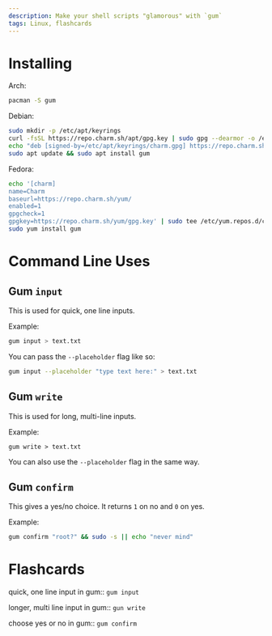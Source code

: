 ```yaml
---
description: Make your shell scripts "glamorous" with `gum`
tags: Linux, flashcards
---
```


# Installing
Arch:
```sh
pacman -S gum
```

Debian:
```sh
sudo mkdir -p /etc/apt/keyrings
curl -fsSL https://repo.charm.sh/apt/gpg.key | sudo gpg --dearmor -o /etc/apt/keyrings/charm.gpg
echo "deb [signed-by=/etc/apt/keyrings/charm.gpg] https://repo.charm.sh/apt/ * *" | sudo tee /etc/apt/sources.list.d/charm.list
sudo apt update && sudo apt install gum
```

Fedora:
```sh
echo '[charm]
name=Charm
baseurl=https://repo.charm.sh/yum/
enabled=1
gpgcheck=1
gpgkey=https://repo.charm.sh/yum/gpg.key' | sudo tee /etc/yum.repos.d/charm.repo
sudo yum install gum
```

# Command Line Uses
## Gum `input`
This is used for quick, one line inputs.

Example:
```sh
gum input > text.txt
```

You can pass the `--placeholder` flag like so:
```sh
gum input --placeholder "type text here:" > text.txt
```

## Gum `write`
This is used for long, multi-line inputs.

Example:
```
gum write > text.txt
```

You can also use the `--placeholder` flag in the same way.

## Gum `confirm`
This gives a yes/no choice. It returns `1` on no and `0` on yes.

Example:
```sh
gum confirm "root?" && sudo -s || echo "never mind"
```

# Flashcards
quick, one line input in gum:: `gum input`
<!--SR:!2022-12-31,15,290-->
longer, multi line input in gum:: `gun write`
<!--SR:!2022-12-25,9,250-->
choose yes or no in gum:: `gum confirm`
<!--SR:!2022-12-18,2,230-->
